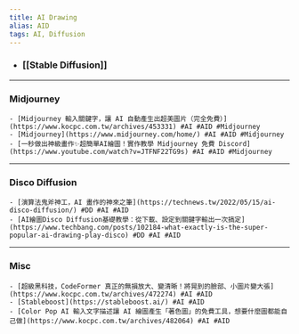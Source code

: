 ```yaml
---
title: AI Drawing
alias: AID
tags: AI, Diffusion
---
```


- ### [[Stable Diffusion]]
- ---
### Midjourney
	- [Midjourney 輸入關鍵字，讓 AI 自動產生出超美圖片（完全免費）](https://www.kocpc.com.tw/archives/453331) #AI #AID #Midjourney
	- [Midjourney](https://www.midjourney.com/home/) #AI #AID #Midjourney
	- [一秒做出神級畫作✨超簡單AI繪圖！實作教學 Midjourney 免費 Discord](https://www.youtube.com/watch?v=JTFNF22TG9s) #AI #AID #Midjourney
- ---
### Disco Diffusion
	- [演算法鬼斧神工，AI 畫作的神來之筆](https://technews.tw/2022/05/15/ai-disco-diffusion/) #DD #AI #AID
	- [AI繪圖Disco Diffusion基礎教學：從下載、設定到關鍵字輸出一次搞定](https://www.techbang.com/posts/102184-what-exactly-is-the-super-popular-ai-drawing-play-disco) #DD #AI #AID
- ---
### Misc
	- [超級黑科技，CodeFormer 真正的無損放大、變清晰！將晃到的臉部、小圖片變大張](https://www.kocpc.com.tw/archives/472274) #AI #AID
	- [Stableboost](https://stableboost.ai/) #AI #AID
	- [Color Pop AI 輸入文字描述讓 AI 繪圖產生「著色圖」的免費工具，想要什麼圖都能自己做](https://www.kocpc.com.tw/archives/482064) #AI #AID